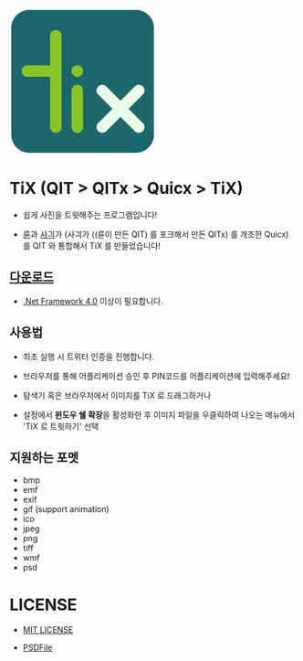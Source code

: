 ![TiX](https://raw.githubusercontent.com/RyuaNerin/QIT/master/TiX-256.png)

# TiX (QIT > QITx > Quicx > TiX)

- 쉽게 사진을 트윗해주는 프로그램입니다!

- [륜](https://ryuanerin.kr/)과 [사긔](http://usagination.com)가 (사긔가 ((륜이 만든 QIT) 를 포크해서 만든 QITx) 를 개조한 Quicx) 를 QIT 와 통합해서 TiX 를 만들었습니다!

## [다운로드](https://github.com/RyuaNerin/QIT/releases/latest)

- [.Net Framework 4.0](https://www.microsoft.com/ko-kr/download/details.aspx?id=17851) 이상이 필요합니다.

## 사용법

- 최초 실행 시 트위터 인증을 진행합니다.

- 브라우저를 통해 어플리케이션 승인 후 PIN코드를 어플리케이션에 입력해주세요!

- 탐색기 혹은 브라우저에서 이미지를 TiX 로 드래그하거나

- 설정에서 **윈도우 쉘 확장**을 활성화한 후 이미지 파일을 우클릭하여 나오는 메뉴에서 'TiX 로 트윗하기' 선택

## 지원하는 포멧

- bmp
- emf
- exif
- gif (support animation)
- ico
- jpeg
- png
- tiff
- wmf
- psd

# LICENSE

- [MIT LICENSE](LICENSE)

- [PSDFile](http://psdplugin.codeplex.com/)

